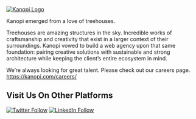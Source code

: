 [![Kanopi Logo](https://kanopi.com/wp-content/themes/custom/kanopi/img/kanopi-logo.svg)](https://kanopi.com)


Kanopi emerged from a love of treehouses.

Treehouses are amazing structures in the sky. Incredible works of craftsmanship and creativity that exist in a larger context of their surroundings. Kanopi vowed to build a web agency upon that same foundation: pairing creative solutions with sustainable and strong architecture while keeping the client’s entire ecosystem in mind.

We’re always looking for great talent. Please check out our careers page. https://kanopi.com/careers/

<!--

**Here are some ideas to get you started:**

🙋‍♀️ A short introduction - what is your organization all about?
🌈 Contribution guidelines - how can the community get involved?
👩‍💻 Useful resources - where can the community find your docs? Is there anything else the community should know?
🍿 Fun facts - what does your team eat for breakfast?
🧙 Remember, you can do mighty things with the power of [Markdown](https://guides.github.com/features/mastering-markdown/)
-->

## Visit Us On Other Platforms

[![Twitter Follow](https://img.shields.io/badge/Twitter-blue?style=for-the-badge&logo=twitter&labelColor=white)](https://twitter.com/kanopi_studios)
[![LinkedIn Follow](https://img.shields.io/badge/LinkedIn-blue?style=for-the-badge&logo=linkedin&labelColor=blue)](https://www.linkedin.com/company/kanopistudios)
